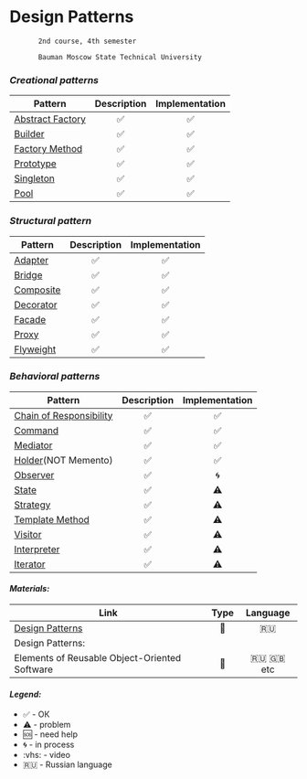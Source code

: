 # Design Patterns


           2nd course, 4th semester

           Bauman Moscow State Technical University

 ### <i>Creational patterns</i>

 |  Pattern |     Description     |      Implementation     |
| ------------- |:-------------:|:-------------:|
|[Abstract Factory](../../wiki/Abstract-Factory)| ✅ |✅ |
|[Builder](https://github.com/Panda-Lewandowski/Design-Patterns/wiki/Builder)| ✅ |✅|
|[Factory Method](https://github.com/Panda-Lewandowski/Design-Patterns/wiki/Factory-Method)|✅|✅|
|[Prototype](https://github.com/Panda-Lewandowski/Design-Patterns/wiki/Prototype)|✅|✅|
|[Singleton](https://github.com/Panda-Lewandowski/Design-Patterns/wiki/Singleton)|✅|✅|
|[Pool](https://github.com/Panda-Lewandowski/Design-Patterns/wiki/Pool)|✅|✅|

 ### <i>Structural pattern</i>

 |  Pattern |     Description     |      Implementation     |
| ------------- |:-------------:|:-------------:|
|[Adapter](../../wiki/Adapter)|✅|✅|
|[Bridge](../../wiki/Composite)|✅|✅|
|[Composite](../../wiki/Composite)|✅|✅|
|[Decorator](../../wiki/Decorator)|✅|✅|
|[Facade](../../wiki/Facade)|✅|✅|
|[Proxy](../../wiki/Proxy)|✅|✅|
|[Flyweight](../../wiki/Flyweight)|✅|✅|

 ### <i> Behavioral patterns</i>

 |  Pattern |     Description     |      Implementation     |
| ------------- |:-------------:|:-------------:|
|[Chain of Responsibility](../../wiki/Chain-of-Responsibility)|✅|✅|
|[Command](../../wiki/Command)|✅|✅|
|[Mediator](../../wiki/Mediator)|✅|✅|
|[Holder](../../wiki/Holder)(NOT Memento)|✅|✅|
|[Observer](../../wiki/Observer)|✅|🌀|
|[State](../../wiki/State)|✅|⚠️|
|[Strategy](../../wiki/Strategy)|✅|⚠️|
|[Template Method](../../wiki/Template-Method)|✅|⚠️|
|[Visitor](../../wiki/Visitor)|✅|⚠️|
|[Interpreter](../../wiki/Interpreter)|✅|⚠️|
|[Iterator](../../wiki/Iterator)|✅|⚠️|


#### <i>Materials:</i>
|Link|Type|Language|
|-------------|:-------------:|:-------------:|
|[Design Patterns](https://vk.com/videos-54530371?section=album_56085788)|:vhs:|🇷🇺|
|Design Patterns:
Elements of Reusable Object-Oriented Software| :book: |🇷🇺 :uk: etc|


#### <i>Legend:</i>
<ul>
<li>✅ - ОК
<li>⚠️ - problem
<li>🆘 - need help
<li>🌀 - in process
<li>:vhs: - video
<li>🇷🇺 - Russian language
</ul>

